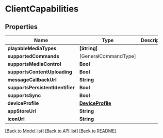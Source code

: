 # ClientCapabilities

## Properties
Name | Type | Description | Notes
------------ | ------------- | ------------- | -------------
**playableMediaTypes** | **[String]** |  | [optional] 
**supportedCommands** | [GeneralCommandType] |  | [optional] 
**supportsMediaControl** | **Bool** |  | [optional] 
**supportsContentUploading** | **Bool** |  | [optional] 
**messageCallbackUrl** | **String** |  | [optional] 
**supportsPersistentIdentifier** | **Bool** |  | [optional] 
**supportsSync** | **Bool** |  | [optional] 
**deviceProfile** | [**DeviceProfile**](DeviceProfile.md) |  | [optional] 
**appStoreUrl** | **String** |  | [optional] 
**iconUrl** | **String** |  | [optional] 

[[Back to Model list]](../README.md#documentation-for-models) [[Back to API list]](../README.md#documentation-for-api-endpoints) [[Back to README]](../README.md)


